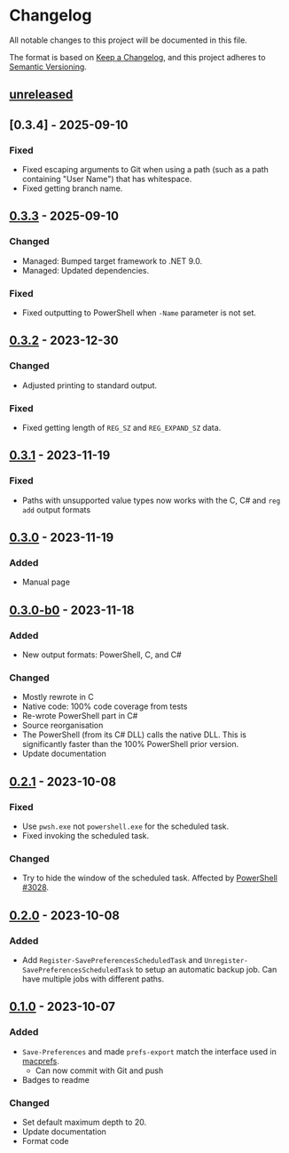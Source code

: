 <!-- markdownlint-disable MD024 -->

# Changelog

All notable changes to this project will be documented in this file.

The format is based on [Keep a Changelog](https://keepachangelog.com/en/1.0.0/), and this project
adheres to [Semantic Versioning](https://semver.org/spec/v2.0.0.html).

## [unreleased]

## [0.3.4] - 2025-09-10

### Fixed

- Fixed escaping arguments to Git when using a path (such as a path containing "User Name") that has
  whitespace.
- Fixed getting branch name.

## [0.3.3] - 2025-09-10

### Changed

- Managed: Bumped target framework to .NET 9.0.
- Managed: Updated dependencies.

### Fixed

- Fixed outputting to PowerShell when `-Name` parameter is not set.

## [0.3.2] - 2023-12-30

### Changed

- Adjusted printing to standard output.

### Fixed

- Fixed getting length of `REG_SZ` and `REG_EXPAND_SZ` data.

## [0.3.1] - 2023-11-19

### Fixed

- Paths with unsupported value types now works with the C, C# and `reg add` output formats

## [0.3.0] - 2023-11-19

### Added

- Manual page

## [0.3.0-b0] - 2023-11-18

### Added

- New output formats: PowerShell, C, and C#

### Changed

- Mostly rewrote in C
- Native code: 100% code coverage from tests
- Re-wrote PowerShell part in C#
- Source reorganisation
- The PowerShell (from its C# DLL) calls the native DLL. This is significantly faster than the
  100% PowerShell prior version.
- Update documentation

## [0.2.1] - 2023-10-08

### Fixed

- Use `pwsh.exe` not `powershell.exe` for the scheduled task.
- Fixed invoking the scheduled task.

### Changed

- Try to hide the window of the scheduled task. Affected by
  [PowerShell #3028](https://github.com/PowerShell/PowerShell/issues/3028).

## [0.2.0] - 2023-10-08

### Added

- Add `Register-SavePreferencesScheduledTask` and `Unregister-SavePreferencesScheduledTask` to
  setup an automatic backup job. Can have multiple jobs with different paths.

## [0.1.0] - 2023-10-07

### Added

- `Save-Preferences` and made `prefs-export` match the interface used in
  [macprefs](https://github.com/Tatsh/macprefs).
  - Can now commit with Git and push
- Badges to readme

### Changed

- Set default maximum depth to 20.
- Update documentation
- Format code

[unreleased]: https://github.com/Tatsh/winprefs/compare/v0.3.3...HEAD
[0.3.3]: https://github.com/Tatsh/winprefs/compare/v0.3.2...v0.3.3
[0.3.2]: https://github.com/Tatsh/winprefs/compare/v0.3.1...v0.3.2
[0.3.1]: https://github.com/Tatsh/winprefs/compare/v0.3.0...v0.3.1
[0.3.0]: https://github.com/Tatsh/winprefs/compare/v0.3.0-b0...v0.3.0
[0.3.0-b0]: https://github.com/Tatsh/winprefs/compare/v0.2.1...v0.3.0-b0
[0.2.1]: https://github.com/Tatsh/winprefs/compare/v0.2.0...v0.2.1
[0.2.0]: https://github.com/Tatsh/winprefs/compare/v0.1.0...v0.2.0
[0.1.0]: https://github.com/Tatsh/winprefs/compare/v0.0.2...v0.1.0
